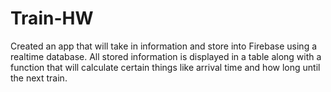 # Train-HW
Created an app that will take in information and store into Firebase using a realtime database. All stored information is displayed in a table along with a function that will calculate certain things like arrival time and how long until the next train.
